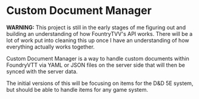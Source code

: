 # Custom Document Manager

**WARNING:** This project is still in the early stages of me figuring out and building an understanding of how FountryTVV's API works. There will be a lot of work put into cleaning this up once I have an understanding of how everything actually works together.

Custom Document Manager is a way to handle custom documents within FoundryVTT via YAML or JSON files on the server side that will then be synced with the server data.

The initial versions of this will be focusing on items for the D&D 5E system, but should be able to handle items for any game system.
